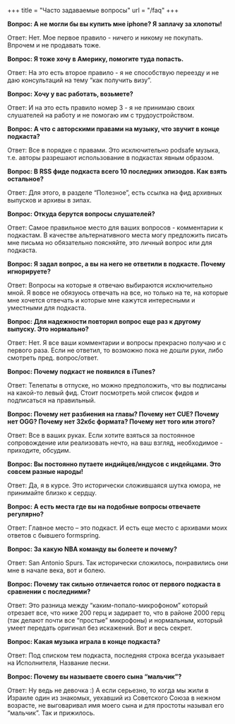 +++
title = "Часто задаваемые вопросы"
url = "/faq"
+++

**Вопрос: А не могли бы вы купить мне iphone? Я заплачу за хлопоты!**

Ответ: Нет. Мое первое правило - ничего и никому не покупать. Впрочем и не продавать тоже.

**Вопрос: Я тоже хочу в Америку, помогите туда попасть.**

Ответ: На это есть второе правило - я не способствую переезду и не даю консультаций на тему “как получить визу”.

**Вопрос: Хочу у вас работать, возьмете?**

Ответ: И на это есть правило номер 3 - я не принимаю своих слушателей на работу и не помогаю им с трудоустройством.

**Вопрос: А что с авторскими правами на музыку, что звучит в конце подкаста?**

Ответ: Все в порядке с правами. Это исключительно podsafe музыка, т.е. авторы разрешают использование в подкастах явным образом.

**Вопрос: В RSS фиде подкаста всего 10 последних эпизодов. Как взять остальное?**

Ответ: Для этого, в разделе “Полезное”, есть ссылка на фид архивных выпусков и архивы в зипах.

**Вопрос: Откуда берутся вопросы слушателей?**

Ответ: Самое правильное место для ваших вопросов - комментарии к подкастам. В качестве альтернативного места могу предложить писать мне письма но обязательно поясняйте, это личный вопрос или для подкаста.

**Вопрос: Я задал вопрос, а вы на него не ответили в подкасте. Почему игнорируете?**

Ответ: Вопросы на которые я отвечаю выбираются исключительно мной. Я вовсе не обязуюсь отвечать на все, но только на те, на которые мне хочется отвечать и которые мне кажутся интересными и уместными для подкаста.

**Вопрос: Для надежности повторил вопрос еще раз к другому выпуску. Это нормально?**

Ответ: Нет. Я все ваши комментарии и вопросы прекрасно получаю и с первого раза. Если не ответил, то возможно пока не дошли руки, либо смотреть пред. вопрос/ответ.

**Вопрос: Почему подкаст не появился в iTunes?**

Ответ: Телепаты в отпуске, но можно предположить, что вы подписаны на какой-то левый фид. Стоит посмотреть мой список фидов и подписаться на правильный.

**Вопрос: Почему нет разбиения на главы? Почему нет CUE? Почему нет OGG? Почему нет 32кбс формата? Почему нет того или этого?**

Ответ: Все в ваших руках. Если хотите взяться за постоянное сопровождение или реализовать нечто, на ваш взгляд, необходимое - приходите, обсудим.

**Вопрос: Вы постоянно путаете индийцев/индусов с индейцами. Это совсем разные народы!**

Ответ: Да, я в курсе. Это исторически сложившаяся шутка юмора, не принимайте близко к сердцу.

**Вопрос: А есть места где вы на подобные вопросы отвечаете регулярно?**

Ответ: Главное место – это подкаст. И есть еще место с архивами моих ответов с бывшего formspring.

**Вопрос: За какую NBA команду вы болеете и почему?**

Ответ: San Antonio Spurs. Так исторически сложилось, понравились они мне в начале века, вот и болею.

**Вопрос: Почему так сильно отличается голос от первого подкаста в сравнении с последними?**

Ответ: Это разница между “каким-попало-микрофоном” который отрезает все, что ниже 200 герц и задирает то, что в районе 2000 герц (так делают почти все “простые” микрофоны) и нормальным, который умеет передать оригинал без искажений. Вот и весь секрет.

**Вопрос: Какая музыка играла в конце подкаста?**

Ответ: Под списком тем подкaста, последняя строка всегда указывает на Исполнителя, Название песни.

**Вопрос: Почему вы называете своего сына “мальчик”?**

Ответ: Ну ведь не девочка :) А если серьезно, то когда мы жили в Израиле один из знакомых, уехавший из Советского Союза в нежном возрасте, не выговаривал имя моего сына и для простоты называл его “мальчик”. Так и прижилось.
